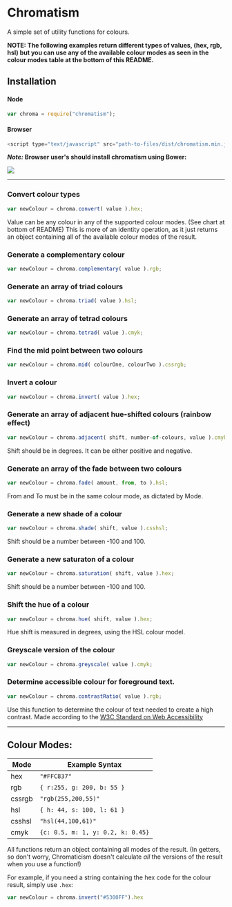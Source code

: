 # Chromatism
A simple set of utility functions for colours.

**NOTE: The following examples return different types of values, (hex, rgb, hsl) but you can use any of the available colour modes as seen in the colour modes table at the bottom of this README.**

## Installation

#### Node
```javascript
var chroma = require("chromatism");
```
#### Browser
```javascript
<script type="text/javascript" src="path-to-files/dist/chromatism.min.js"></script>
```
**_Note:_ Browser user's should install chromatism using Bower:**

[![](https://img.shields.io/bower/v/chromatism.svg)](https://github.com/toish/chromatism)

---

### Convert colour types
```javascript
var newColour = chroma.convert( value ).hex;
```

Value can be any colour in any of the supported colour modes. (See chart at bottom of README) This is more of an identity operation, as it just returns an object containing all of the available colour modes of the result.

### Generate a complementary colour
```javascript
var newColour = chroma.complementary( value ).rgb;
```

### Generate an array of triad colours
```javascript
var newColour = chroma.triad( value ).hsl;
```

### Generate an array of tetrad colours
```javascript
var newColour = chroma.tetrad( value ).cmyk;
```

### Find the mid point between two colours
```javascript
var newColour = chroma.mid( colourOne, colourTwo ).cssrgb;
```

### Invert a colour
```javascript
var newColour = chroma.invert( value ).hex;
```

### Generate an array of adjacent hue-shifted colours (rainbow effect)
```javascript
var newColour = chroma.adjacent( shift, number-of-colours, value ).cmyk;
```

Shift should be in degrees. It can be either positive and negative.

### Generate an array of the fade between two colours
```javascript
var newColour = chroma.fade( amount, from, to ).hsl;
```

From and To must be in the same colour mode, as dictated by Mode.

### Generate a new shade of a colour
```javascript
var newColour = chroma.shade( shift, value ).csshsl;
```

Shift should be a number between -100 and 100.

### Generate a new saturaton of a colour
```javascript
var newColour = chroma.saturation( shift, value ).hex;
```

Shift should be a number between -100 and 100.

### Shift the hue of a colour
```javascript
var newColour = chroma.hue( shift, value ).hex;
```

Hue shift is measured in degrees, using the HSL colour model.

### Greyscale version of the colour
```javascript
var newColour = chroma.greyscale( value ).cmyk;
```

### Determine accessible colour for foreground text.
```javascript
var newColour = chroma.contrastRatio( value ).rgb;
```

Use this function to determine the colour of text needed to create a high contrast. Made according to the [W3C Standard on Web Accessibility](http://www.w3.org/TR/UNDERSTANDING-WCAG20/visual-audio-contrast-contrast.html)

---

## Colour Modes:

| Mode   | Example Syntax                    |
|--------|-----------------------------------|
| hex    | `"#FFC837"`                       |
| rgb    | `{ r:255, g: 200, b: 55 }`        |
| cssrgb | `"rgb(255,200,55)"`               |
| hsl    | `{ h: 44, s: 100, l: 61 }`        |
| csshsl | `"hsl(44,100,61)"`                |
| cmyk   | `{c: 0.5, m: 1, y: 0.2, k: 0.45}` |

All functions return an object containing all modes of the result. (In getters, so don't worry, Chromaticism doesn't calculate *all* the versions of the result when you use a function!)

For example, if you need a string containing the hex code for the colour result, simply use `.hex`:

```javascript
var newColour = chroma.invert("#5300FF").hex
```